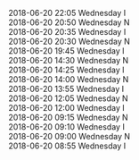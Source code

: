 2018-06-20 22:05 Wednesday  I  
2018-06-20 20:50 Wednesday  N  
2018-06-20 20:35 Wednesday  I  
2018-06-20 20:30 Wednesday  N  
2018-06-20 19:45 Wednesday  I  
2018-06-20 14:30 Wednesday  N  
2018-06-20 14:25 Wednesday  I  
2018-06-20 14:00 Wednesday  N  
2018-06-20 13:55 Wednesday  I  
2018-06-20 12:05 Wednesday  N  
2018-06-20 12:00 Wednesday  I  
2018-06-20 09:15 Wednesday  N  
2018-06-20 09:10 Wednesday  I  
2018-06-20 09:00 Wednesday  N  
2018-06-20 08:55 Wednesday  I  
